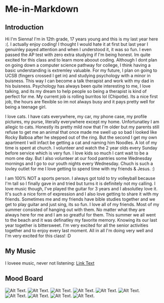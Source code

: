 # Me-in-Markdown
## Introduction
  Hi I'm Sienna! I'm in 12th grade, 17 years young and this is my last year here :(. I actually enjoy coding! I thought I would hate it at first but last year I genuinley payed attention and when I understood it, it was so fun. I even passed the AP test with zero extra studying if I'm being honest. Im quite excited for this class and to learn more aboout coding. Although I dont plan on going down a computer science pathway for college, I think having a basic understanding is extremley valuable. For my future, I plan on going to UCSB (fingers crossed I get in) and studying psychology with a minor in buisness. This way I can become a talk therapist and work with my dad in his buisness. Psychology has always been quite interesting to me, I love talking, and its my dream to help people so being a therapist is kind of perfect for me. My current job is rolling burritos lol (Chipotle). Its a nice first job, the hours are flexible so im not always busy and it pays pretty well for being a teenage girl.
 
  I love cats. I have cats everywhere, my car, my phone case, my profile pictures, my purse, literally everywhere except my home. Unfortunatley I am allegic to cats. Honestly its pretty mild now that I'm older but my parents still refuse to get me an animal that once made me swell up so bad I looked like Rocky Balboa after he stepped out of the ring. But the second I get my own apartment I will infact be getting a cat and naming him Noodles. A lot of my time is spent at church. I volunteer and watch the 2 year olds every Sunday before service which is very fun. I love kids so much I cant wait to be a mom one day. But I also volunteer at our food pantries some Wednesday mornings and I go to our youth nights every Wednesday. Chuch is such a lovley outlet for me I love getting to spend time with my friends & Jesus. :)

I am 100% NOT a sports person. I always got told to try volleyball because I'm tall so I finally gave in and tried but turns it is definitely not my calling. I love music though, I've played the guitar for 3 years and I absolutley love it. It's such a nice form of expression and I also love getting to share it with my friends. Sometimes me and my friends have bible studies together and we get to play guitar and just sing, its so fun. I love all of my friends. Most of my summer consisted of hanging out with them. No matter what they are always here for me and I am so greatful for them. This summer we all went to the beach and it was definatley my favorite memory. Knowing its our last year together is bittersweet. I'm very excited for all the senior activities together and to enjoy every last moment. All in all I'm doing very well and I'm very excited for this class! :D

## My Music
I loveee music, never not listening: 
 [Link Text](https://open.spotify.com/playlist/7oA9bgHB7Mz51gGRUhQAOl?si=auyF_PgjRIKzfuHZjzT10g&pi=miRMDJ93TWKfV)
## Mood Board
 ![Alt Text](). ![Alt Text](). ![Alt Text](). ![Alt Text](). ![Alt Text](). ![Alt Text](). ![Alt Text](). ![Alt Text](). ![Alt Text](). ![Alt Text]().
